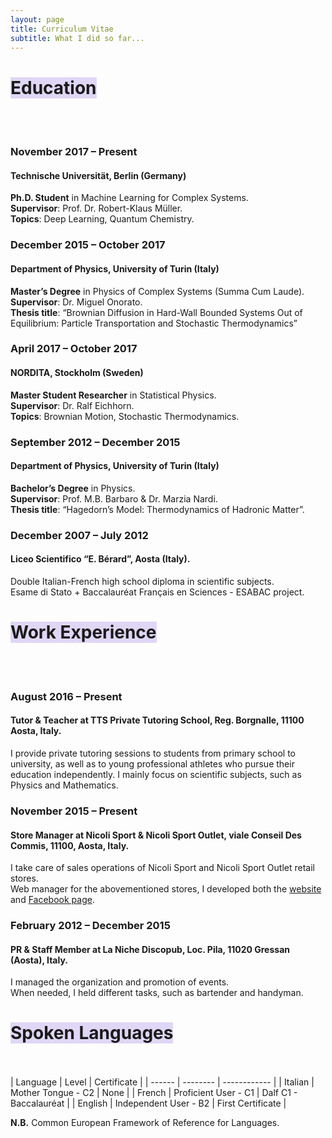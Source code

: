 ```yaml
---
layout: page
title: Curriculum Vitae
subtitle: What I did so far...
---
```


# <span style="background-color: #e0d6f5">Education</span>  
<br/><br/>
### November 2017 – Present  
#### Technische Universität, Berlin (Germany)  
**Ph.D. Student** in Machine Learning for Complex Systems.  
**Supervisor**: Prof. Dr. Robert-Klaus Müller.  
**Topics**: Deep Learning, Quantum Chemistry.    

### December 2015 – October 2017  
#### Department of Physics, University of Turin (Italy)  
**Master’s Degree** in Physics of Complex Systems (Summa Cum Laude).  
**Supervisor**: Dr. Miguel Onorato.  
**Thesis title**: “Brownian Diffusion in Hard-Wall Bounded Systems Out of Equilibrium: Particle Transportation and Stochastic Thermodynamics”   

### April 2017 – October 2017  
#### NORDITA, Stockholm (Sweden)  
**Master Student Researcher** in Statistical Physics.  
**Supervisor**: Dr. Ralf Eichhorn.  
**Topics**: Brownian Motion, Stochastic Thermodynamics.  

### September 2012 – December 2015
#### Department of Physics, University of Turin (Italy)  
**Bachelor’s Degree** in Physics.  
**Supervisor**: Prof. M.B. Barbaro & Dr. Marzia Nardi.  
**Thesis title**: “Hagedorn’s Model: Thermodynamics of Hadronic Matter”.  

### December 2007 – July 2012  
#### Liceo Scientifico “E. Bérard”, Aosta (Italy). 
Double Italian-French high school diploma in scientific subjects.   
Esame di Stato + Baccalauréat Français en Sciences - ESABAC project.  

# <span style="background-color: #e0d6f5">Work Experience</span>  
<br/><br/>
### August 2016 – Present   
#### Tutor & Teacher at TTS Private Tutoring School, Reg. Borgnalle, 11100 Aosta, Italy. 
I provide private tutoring sessions to students from primary school to university, as well as to young professional
athletes who pursue their education independently. I mainly focus on scientific subjects, such as Physics and
Mathematics.  

### November 2015 – Present  
#### Store Manager at Nicoli Sport & Nicoli Sport Outlet, viale Conseil Des Commis, 11100, Aosta, Italy. 
I take care of sales operations of Nicoli Sport and Nicoli Sport Outlet retail stores.   
Web manager for the abovementioned stores, I developed both the [website](http://nicolisport.weebly.com) and [Facebook page](https://www.facebook.com/NicoliSport/).   

### February 2012 – December 2015  
#### PR & Staff Member at La Niche Discopub, Loc. Pila, 11020 Gressan (Aosta), Italy. 
I managed the organization and promotion of events.  
When needed, I held different tasks, such as bartender and handyman.  

# <span style="background-color: #e0d6f5">Spoken Languages</span>  
<br/><br/>
| Language | Level | Certificate |
| ------ | -------- | ------------ |
| Italian | Mother Tongue - C2 | None |
| French | Proficient User - C1 | Dalf C1 - Baccalauréat |
| English | Independent User - B2 | First Certificate |

**N.B.** Common European Framework of Reference for Languages.

